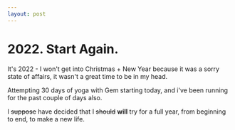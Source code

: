 ```yaml
---
layout: post
---
```

# 2022. Start Again.

It's 2022 - I won't get into Christmas + New Year because it was a sorry state of affairs, it wasn't a great time to be in my head.

Attempting 30 days of yoga with Gem starting today, and i've been running for the past couple of days also. 

I ~~suppose~~ have decided that I ~~should~~ **will** try for a full year, from beginning to end, to make a new life.

